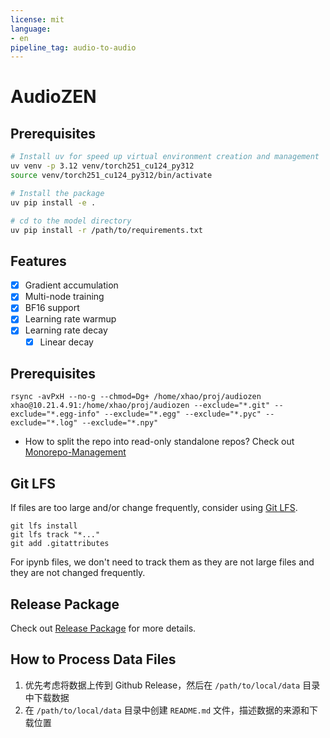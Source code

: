 ```yaml
---
license: mit
language:
- en
pipeline_tag: audio-to-audio
---
```

# AudioZEN

## Prerequisites

```bash
# Install uv for speed up virtual environment creation and management
uv venv -p 3.12 venv/torch251_cu124_py312
source venv/torch251_cu124_py312/bin/activate

# Install the package
uv pip install -e .

# cd to the model directory
uv pip install -r /path/to/requirements.txt
```

## Features

- [x] Gradient accumulation
- [x] Multi-node training
- [x] BF16 support
- [x] Learning rate warmup
- [x] Learning rate decay
  - [x] Linear decay

## Prerequisites

```shell
rsync -avPxH --no-g --chmod=Dg+ /home/xhao/proj/audiozen xhao@10.21.4.91:/home/xhao/proj/audiozen --exclude="*.git" --exclude="*.egg-info" --exclude="*.egg" --exclude="*.pyc" --exclude="*.log" --exclude="*.npy"
```

- How to split the repo into read-only standalone repos? Check out [Monorepo-Management](https://github.com/haoxiangsnr/audiozen/wiki/Monorepo-Management)

## Git LFS

If files are too large and/or change frequently, consider using [Git LFS](https://git-lfs.github.com/).

```shell
git lfs install
git lfs track "*..."
git add .gitattributes
```

For ipynb files, we don't need to track them as they are not large files and they are not changed frequently.

## Release Package

Check out [Release Package](./docs/release.md) for more details.

## How to Process Data Files

1. 优先考虑将数据上传到 Github Release，然后在 `/path/to/local/data` 目录中下载数据
2. 在 `/path/to/local/data` 目录中创建 `README.md` 文件，描述数据的来源和下载位置